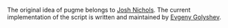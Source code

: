 The original idea of pugme belongs to [Josh Nichols](https://github.com/technicalpickles). The current implementation of the script is written and maintained by [Evgeny Golyshev](https://github.com/eugulixes).
